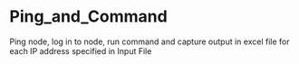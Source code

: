 # Ping_and_Command
Ping node, log in to node, run command and capture output in excel file for each IP address specified in Input File
